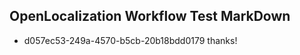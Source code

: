 ## OpenLocalization Workflow Test MarkDown
* d057ec53-249a-4570-b5cb-20b18bdd0179 thanks!

<!--HONumber=Jul16_HO5-->



